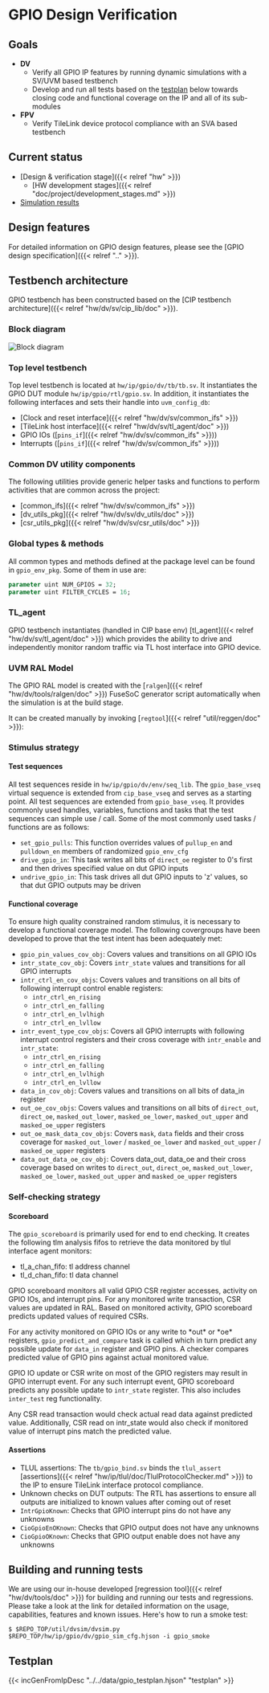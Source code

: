 # GPIO Design Verification

## Goals
* **DV**
  * Verify all GPIO IP features by running dynamic simulations with a SV/UVM based testbench
  * Develop and run all tests based on the [testplan](#testplan) below towards closing code and functional coverage on the IP and all of its sub-modules
* **FPV**
  * Verify TileLink device protocol compliance with an SVA based testbench

## Current status
* [Design & verification stage]({{< relref "hw" >}})
  * [HW development stages]({{< relref "doc/project/development_stages.md" >}})
* [Simulation results](https://reports.opentitan.org/hw/ip/gpio/dv/latest/report.html)

## Design features
For detailed information on GPIO design features, please see the [GPIO design specification]({{< relref ".." >}}).

## Testbench architecture
GPIO testbench has been constructed based on the [CIP testbench architecture]({{< relref "hw/dv/sv/cip_lib/doc" >}}).

### Block diagram
![Block diagram](tb.svg)

### Top level testbench
Top level testbench is located at `hw/ip/gpio/dv/tb/tb.sv`. It instantiates the GPIO DUT module `hw/ip/gpio/rtl/gpio.sv`.
In addition, it instantiates the following interfaces and sets their handle into `uvm_config_db`:
* [Clock and reset interface]({{< relref "hw/dv/sv/common_ifs" >}})
* [TileLink host interface]({{< relref "hw/dv/sv/tl_agent/doc" >}})
* GPIO IOs ([`pins_if`]({{< relref "hw/dv/sv/common_ifs" >}}))
* Interrupts ([`pins_if`]({{< relref "hw/dv/sv/common_ifs" >}}))

### Common DV utility components
The following utilities provide generic helper tasks and functions to perform activities that are common across the project:
* [common_ifs]({{< relref "hw/dv/sv/common_ifs" >}})
* [dv_utils_pkg]({{< relref "hw/dv/sv/dv_utils/doc" >}})
* [csr_utils_pkg]({{< relref "hw/dv/sv/csr_utils/doc" >}})

### Global types & methods
All common types and methods defined at the package level can be found in `gpio_env_pkg`. Some of them in use are:
```systemverilog
parameter uint NUM_GPIOS = 32;
parameter uint FILTER_CYCLES = 16;
```
### TL_agent
GPIO testbench instantiates (handled in CIP base env) [tl_agent]({{< relref "hw/dv/sv/tl_agent/doc" >}}) which provides the ability to drive and independently monitor random traffic via TL host interface into GPIO device.

### UVM RAL Model
The GPIO RAL model is created with the [`ralgen`]({{< relref "hw/dv/tools/ralgen/doc" >}}) FuseSoC generator script automatically when the simulation is at the build stage.

It can be created manually by invoking [`regtool`]({{< relref "util/reggen/doc" >}}):

### Stimulus strategy
#### Test sequences
All test sequences reside in `hw/ip/gpio/dv/env/seq_lib`.
The `gpio_base_vseq` virtual sequence is extended from `cip_base_vseq` and serves as a starting point.
All test sequences are extended from `gpio_base_vseq`. It provides commonly used handles, variables, functions and tasks that the test sequences can simple use / call.
Some of the most commonly used tasks / functions are as follows:

* `set_gpio_pulls`: This function overrides values of `pullup_en` and `pulldown_en` members of randomized `gpio_env_cfg`
* `drive_gpio_in`: This task writes all bits of `direct_oe` register to 0's first and then drives specified value on dut GPIO inputs
* `undrive_gpio_in`: This task drives all dut GPIO inputs to 'z' values, so that dut GPIO outputs may be driven

#### Functional coverage
To ensure high quality constrained random stimulus, it is necessary to develop a functional coverage model. The following covergroups have been developed to prove that the test intent has been adequately met:

* `gpio_pin_values_cov_obj`: Covers values and transitions on all GPIO IOs
* `intr_state_cov_obj`: Covers `intr_state` values and transitions for all GPIO interrupts
* `intr_ctrl_en_cov_objs`: Covers values and transitions on all bits of following interrupt control enable registers:
  * `intr_ctrl_en_rising`
  * `intr_ctrl_en_falling`
  * `intr_ctrl_en_lvlhigh`
  * `intr_ctrl_en_lvllow`
* `intr_event_type_cov_objs`: Covers all GPIO interrupts with following interrupt control registers and their cross coverage with `intr_enable` and `intr_state`:
  * `intr_ctrl_en_rising`
  * `intr_ctrl_en_falling`
  * `intr_ctrl_en_lvlhigh`
  * `intr_ctrl_en_lvllow`
* `data_in_cov_obj`: Covers values and transitions on all bits of data_in register
* `out_oe_cov_objs`: Covers values and transitions on all bits of `direct_out`, `direct_oe`, `masked_out_lower`, `masked_oe_lower`, `masked_out_upper` and `masked_oe_upper` registers
* `out_oe_mask_data_cov_objs`: Covers `mask`, `data` fields and their cross coverage for `masked_out_lower` / `masked_oe_lower` and `masked_out_upper` / `masked_oe_upper` registers
* `data_out_data_oe_cov_obj`: Covers data_out, data_oe and their cross coverage based on writes to `direct_out`, `direct_oe`, `masked_out_lower`, `masked_oe_lower`, `masked_out_upper` and `masked_oe_upper` registers

### Self-checking strategy
#### Scoreboard
The `gpio_scoreboard` is primarily used for end to end checking.
It creates the following tlm analysis fifos to retrieve the data monitored by tlul interface agent monitors:
* tl_a_chan_fifo: tl address channel
* tl_d_chan_fifo: tl data channel

GPIO scoreboard monitors all valid GPIO CSR register accesses, activity on GPIO IOs, and interrupt pins. For any monitored write transaction, CSR values are updated in RAL. Based on monitored activity, GPIO scoreboard predicts updated values of required CSRs.

For any activity monitored on GPIO IOs or any write to \*out\* or \*oe\* registers, `gpio_predict_and_compare` task is called which in turn predict any possible update for `data_in` register and GPIO pins. A checker compares predicted value of GPIO pins against actual monitored value.

GPIO IO update or CSR write on most of the GPIO registers may result in GPIO interrupt event. For any such interrupt event, GPIO scoreboard predicts any possible update to `intr_state` register. This also includes `inter_test` reg functionality.

Any CSR read transaction would check actual read data against predicted value.  Additionally, CSR read on intr_state would also check if monitored value of interrupt pins match the predicted value.

#### Assertions
* TLUL assertions: The `tb/gpio_bind.sv` binds the `tlul_assert` [assertions]({{< relref "hw/ip/tlul/doc/TlulProtocolChecker.md" >}}) to the IP to ensure TileLink interface protocol compliance.
* Unknown checks on DUT outputs: The RTL has assertions to ensure all outputs are initialized to known values after coming out of reset
* `IntrGpioKnown`: Checks that GPIO interrupt pins do not have any unknowns
* `CioGpioEnOKnown`: Checks that GPIO output does not have any unknowns
* `CioGpioOKnown`: Checks that GPIO output enable does not have any unknowns

## Building and running tests
We are using our in-house developed [regression tool]({{< relref "hw/dv/tools/doc" >}}) for building and running our tests and regressions.
Please take a look at the link for detailed information on the usage, capabilities, features and known issues.
Here's how to run a smoke test:
```console
$ $REPO_TOP/util/dvsim/dvsim.py $REPO_TOP/hw/ip/gpio/dv/gpio_sim_cfg.hjson -i gpio_smoke
```

## Testplan
{{< incGenFromIpDesc "../../data/gpio_testplan.hjson" "testplan" >}}
